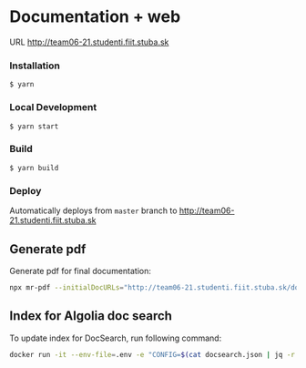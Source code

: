# Documentation + web

URL http://team06-21.studenti.fiit.stuba.sk

### Installation

```
$ yarn
```

### Local Development

```
$ yarn start
```

### Build

```
$ yarn build
```

### Deploy

Automatically deploys from `master` branch to http://team06-21.studenti.fiit.stuba.sk

## Generate pdf

Generate pdf for final documentation:

```bash
npx mr-pdf --initialDocURLs="http://team06-21.studenti.fiit.stuba.sk/docs/" --contentSelector="article" --paginationSelector=".pagination-nav__item--next > a" --excludeSelectors=".margin-vert--xl a,.theme-doc-toc-mobile,.theme-doc-footer-edit-meta-row" --coverTitle="Tímový projekt - SmartBrew" --cssStyle="h1{font-size: 24px; margin-top: 20px;} h2{font-size: 20px; margin-top: 100px;} h3{font-size: 18px; margin-top: 100px;} h4{font-size: 16px; margin-top: 100px;} p,li,ul{font-size: 14px; margin: 0; padding: 0;}" --outputPDFFilename="SmartBrew-dokumentacia.pdf" --pdfMargin="100,80,150,80"
```

## Index for Algolia doc search

To update index for DocSearch, run following command:

```bash
docker run -it --env-file=.env -e "CONFIG=$(cat docsearch.json | jq -r tostring)" algolia/docsearch-scraper
```
